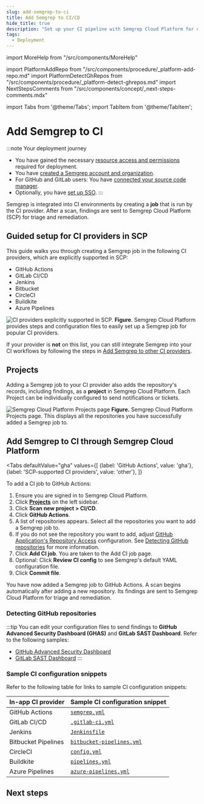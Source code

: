 ```yaml
---
slug: add-semgrep-to-ci
title: Add Semgrep to CI/CD
hide_title: true
description: "Set up your CI pipeline with Semgrep Cloud Platform for centralized rule and findings management."
tags:
  - Deployment
---
```


import MoreHelp from "/src/components/MoreHelp"

import PlatformAddRepo from "/src/components/procedure/_platform-add-repo.md"
import PlatformDetectGhRepos from "/src/components/procedure/_platform-detect-ghrepos.md"
import NextStepsComments from "/src/components/concept/_next-steps-comments.mdx"

import Tabs from '@theme/Tabs';
import TabItem from '@theme/TabItem';

# Add Semgrep to CI

:::note Your deployment journey
- You have gained the necessary [resource access and permissions](/deployment/checklist) required for deployment.
- You have [created a Semgrep account and organization](/deployment/create-account-and-orgs). 
- For GitHub and GitLab users: You have [connected your source code manager](/deployment/connect-scm).
- Optionally, you have [set up SSO](/deployment/sso).
:::

Semgrep is integrated into CI environments by creating a **job** that is run by the CI provider. After a scan, findings are sent to Semgrep Cloud Platform (SCP) for triage and remediation. 

## Guided setup for CI providers in SCP

This guide walks you through creating a Semgrep job in the following CI providers, which are explicitly supported in SCP:

- GitHub Actions
- GitLab CI/CD
- Jenkins
- Bitbucket
- CircleCI
- Buildkite
- Azure Pipelines

![CI providers explicitly supported in SCP.](/img/in-app-providers.png#bordered)
**Figure**. Semgrep Cloud Platform provides steps and configuration files to easily set up a Semgrep job for popular CI providers.

If your provider is **not** on this list, you can still integrate Semgrep into your CI workflows by following the steps in [<i class="fa-regular fa-file-lines"></i> Add Semgrep to other CI providers](/deployment/add-semgrep-to-other-ci-providers).

## Projects

Adding a Semgrep job to your CI provider also adds the repository's records, including findings, as a **project** in Semgrep Cloud Platform. Each Project can be individually configured to send notifications or tickets. 

![Semgrep Cloud Platform Projects page](/img/projects-page.png)
**Figure.** Semgrep Cloud Platform Projects page. This displays all the repositories you have successfully added a Semgrep job to.

## Add Semgrep to CI through Semgrep Cloud Platform

<Tabs
    defaultValue="gha"
    values={[
    {label: 'GitHub Actions', value: 'gha'},
    {label: 'SCP-supported CI providers', value: 'other'},
    ]}
>

<TabItem value='gha'>

To add a CI job to GitHub Actions:

1. Ensure you are signed in to Semgrep Cloud Platform.
1. Click **[Projects](https://semgrep.dev/orgs/-/projects)** on the left sidebar.
1. Click **Scan new project > CI/CD**.
1. Click **GitHub Actions**.
1. A list of repositories appears. Select all the repositories you want to add a Semgrep job to.
1. If you do not see the repository you want to add, adjust [<i class="fas fa-external-link fa-xs"></i> GitHub Application's Repository Access](https://github.com/settings/installations) configuration. See [Detecting GitHub repositories](#detecting-github-repositories) for more information.
1. Click **Add CI job**. You are taken to the Add CI job page.
1. Optional: Click **Review CI config** to see Semgrep's default YAML configuration file. 
1. Click **Commit file**.

You have now added a Semgrep job to GitHub Actions. A scan begins automatically after adding a new repository. Its findings are sent to Semgrep Cloud Platform for triage and remediation.

### Detecting GitHub repositories

<PlatformDetectGhRepos />

</TabItem>

<TabItem value="other">

<PlatformAddRepo />

</TabItem>
</Tabs>

:::tip
You can edit your configuration files to send findings to **GitHub Advanced Security Dashboard (GHAS)** and **GitLab SAST Dashboard**. Refer to the following samples:
- [GitHub Advanced Security Dashboard](/semgrep-ci/sample-ci-configs/#upload-findings-to-github-advanced-security-dashboard)
- [GitLab SAST Dashboard](/semgrep-ci/sample-ci-configs/#upload-findings-to-gitlab-security-dashboard)
:::

### Sample CI configuration snippets

Refer to the following table for links to sample CI configuration snippets:

| In-app CI provider   | Sample CI configuration snippet |
| :------------------- | :-----------------------------  |
| GitHub Actions       |  [`semgrep.yml`](/semgrep-ci/sample-ci-configs/#github-actions) |
| GitLab CI/CD         | [`.gitlab-ci.yml`](/semgrep-ci/sample-ci-configs/#gitlab-cicd) |
| Jenkins              | [`Jenkinsfile`](/semgrep-ci/sample-ci-configs/#jenkins) |
| Bitbucket Pipelines  | [`bitbucket-pipelines.yml`](/semgrep-ci/sample-ci-configs/#bitbucket-pipelines) |
| CircleCI             | [`config.yml`](/semgrep-ci/sample-ci-configs/#circleci) |
| Buildkite            | [`pipelines.yml`](/semgrep-ci/sample-ci-configs/#buildkite) |
| Azure Pipelines      | [`azure-pipelines.yml`](/semgrep-ci/sample-ci-configs/#azure-pipelines) |

## Next steps

<NextStepsComments opening_phrase="For Jenkins users, set up a separate CI job for diff-aware scans for"/>

<!-- After setting up PR comments:

1. (If applicable) Configure SCA scans
-> Core deployment is done at this point

2. Enterprise stuff
3. Other deployment environments
4. Set up notifications, ticketing, API, Devex
-->

<!--  Outline of other docs

2. GitHub actions branch protection
3. Other CI providers (environment variables set up) -->

<!-- Changes to existing

https://semgrep.dev/docs/semgrep-ci/running-semgrep-ci-with-semgrep-cloud-platform/#compatibility-of-environment-variables
-> maybe place these into sample CI configs? or separate thing entirely

-->
